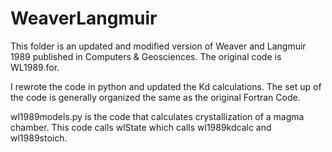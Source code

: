 # WeaverLangmuir

This folder is an updated and modified version of Weaver and Langmuir 1989 published in Computers & Geosciences. The original code is WL1989.for.

I rewrote the code in python and updated the Kd calculations. The set up of the code is generally organized the same as the original Fortran Code.

wl1989models.py is the code that calculates crystallization of a magma chamber. This code calls wlState which calls wl1989kdcalc and wl1989stoich.
